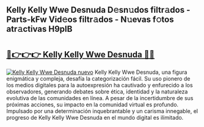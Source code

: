 ## Kelly Kelly Wwe Desnuda D𝚎sn𝚞dos filtr𝚊dos - Parts-kFw Vid𝚎os filtr𝚊dos - N𝚞evas f𝚘tos atr𝚊ctivas H9pIB

# <h2><a href="http://mb5tcta.tromn.icu/?c=Kelly+Kelly+Wwe+Desnuda">🔗👉👉👉 Kelly Kelly Wwe Desnuda 🔗🔗</a></h2>

[![Kelly Kelly Wwe Desnuda nuevo](https://i.imgur.com/pEAQMta.gif)](http://mb5tcta.tromn.icu/?c=Kelly+Kelly+Wwe+Desnuda)
Kelly Kelly Wwe Desnuda, una figura enigmática y compleja, desafía la categorización fácil. Su uso pionero de los medios digitales para la autoexpresión ha cautivado y enfurecido a los observadores, generando debates sobre ética, identidad y la naturaleza evolutiva de las comunidades en línea. A pesar de la incertidumbre de sus próximas acciones, su impacto en la comunidad virtual es profundo. Impulsado por una determinación inquebrantable y un carisma innegable, el progreso de Kelly Kelly Wwe Desnuda en el mundo digital es ilimitado.
